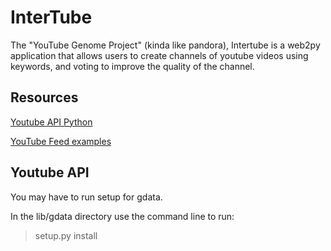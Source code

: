 InterTube
=========

The "YouTube Genome Project" (kinda like pandora), Intertube is a web2py application that allows users to create channels of youtube videos using keywords, and voting to improve the quality of the channel.

Resources
---------

[Youtube API Python](https://developers.google.com/youtube/1.0/developers_guide_python)

[YouTube Feed examples](http://framework.zend.com/manual/1.12/en/zend.gdata.youtube.html)


Youtube API
-----------

You may have to run setup for gdata.

In the lib/gdata directory use the command line to run:

>setup.py install 

